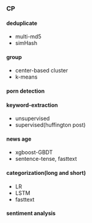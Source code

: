 
### CP

#### deduplicate
- multi-md5
- simHash

#### group
- center-based cluster
- k-means

#### porn detection

#### keyword-extraction
- unsupervised
- supervised(huffington post)

#### news age
- xgboost-GBDT
- sentence-tense, fasttext

#### categorization(long and short)
- LR
- LSTM
- fasttext

#### sentiment analysis
